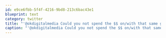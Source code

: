 ```yaml
---
id: e9ce6fbb-5f4f-4216-9bd8-213c6bac43e1
blueprint: text
category: twitter
title: "'@okdigitalmedia Could you not spend the $$ on/with that same group of ppl from now until your expiry?"
caption: "'@okdigitalmedia Could you not spend the $$ on/with that same group of ppl from now until your expiry?"
---
```

